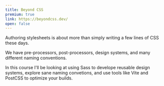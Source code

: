 ```yaml
---
title: Beyond CSS
premium: true
link: https://beyondcss.dev/
open: false
---
```

Authoring stylesheets is about more than simply writing a few lines of CSS these days. 

We have pre-processors, post-processors, design systems, and many different naming conventions.

In this course I'll be looking at using Sass to develope reusable design systems, explore sane naming convetions, and use tools like Vite and PostCSS to optimize your builds.
